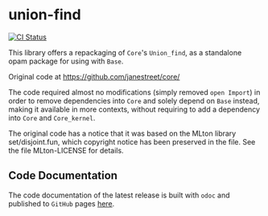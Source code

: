 # union-find

[![CI Status](https://github.com/mbarbin/union-find/workflows/ci/badge.svg)](https://github.com/mbarbin/union-find/actions/workflows/ci.yml)

This library offers a repackaging of `Core`'s `Union_find`, as a standalone opam package for using with `Base`.

Original code at https://github.com/janestreet/core/

The code required almost no modifications (simply removed `open Import`) in order to remove dependencies into `Core` and solely depend on `Base` instead, making it available in more contexts, without requiring to add a dependency into `Core` and `Core_kernel`.

The original code has a notice that it was based on the MLton library set/disjoint.fun, which copyright notice has been preserved in the file. See the file MLton-LICENSE for details.

## Code Documentation

The code documentation of the latest release is built with `odoc` and published to `GitHub` pages [here](https://mbarbin.github.io/union-find).
